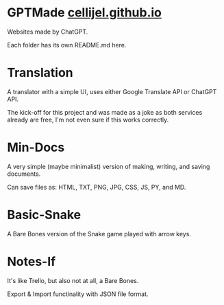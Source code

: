 # GPTMade [cellijel.github.io](https://cellijel.github.io/)
Websites made by ChatGPT.

Each folder has its own README.md here.

# Translation
A translator with a simple UI, uses either Google Translate API or ChatGPT API.

The kick-off for this project and was made as a joke as both services already are free, I'm not even sure if this works correctly.

# Min-Docs
A very simple (maybe minimalist) version of making, writing, and saving documents.

Can save files as: HTML, TXT, PNG, JPG, CSS, JS, PY, and MD.

# Basic-Snake
A Bare Bones version of the Snake game played with arrow keys.

# Notes-If
It's like Trello, but also not at all, a Bare Bones.

Export & Import functinality with JSON file format.
